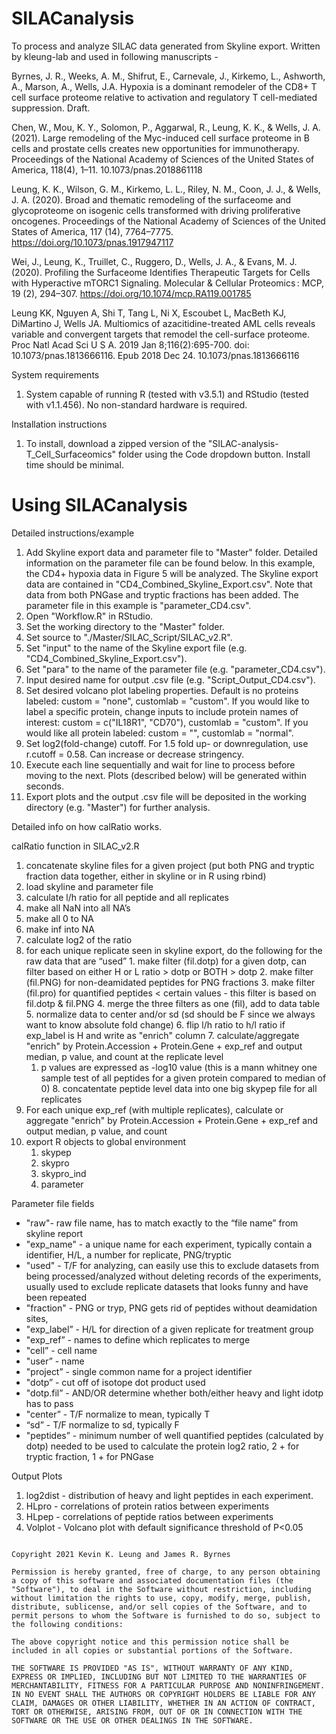 # SILACanalysis
To process and analyze SILAC data generated from Skyline export. Written by kleung-lab and used in following manuscripts - 

Byrnes, J. R., Weeks, A. M., Shifrut, E., Carnevale, J., Kirkemo, L., Ashworth, A., Marson, A., Wells, J.A. Hypoxia is a dominant remodeler of the CD8+ T cell surface proteome relative to activation and regulatory T cell-mediated suppression. Draft.

Chen, W., Mou, K. Y., Solomon, P., Aggarwal, R., Leung, K. K., & Wells, J. A. (2021). Large remodeling of the Myc-induced cell surface proteome in B cells and prostate cells creates new opportunities for immunotherapy. Proceedings of the National Academy of Sciences of the United States of America, 118(4), 1–11.  10.1073/pnas.2018861118

Leung, K. K., Wilson, G. M., Kirkemo, L. L., Riley, N. M., Coon, J. J., & Wells, J. A. (2020). Broad and thematic remodeling of the surfaceome and glycoproteome on isogenic cells transformed with driving proliferative oncogenes. Proceedings of the National Academy of Sciences of the United States of America, 117 (14), 7764–7775. https://doi.org/10.1073/pnas.1917947117

Wei, J., Leung, K., Truillet, C., Ruggero, D., Wells, J. A., & Evans, M. J. (2020). Profiling the Surfaceome Identifies Therapeutic Targets for Cells with Hyperactive mTORC1 Signaling. Molecular & Cellular Proteomics : MCP, 19 (2), 294–307. https://doi.org/10.1074/mcp.RA119.001785

Leung KK, Nguyen A, Shi T, Tang L, Ni X, Escoubet L, MacBeth KJ, DiMartino J, Wells JA. Multiomics of azacitidine-treated AML cells reveals variable and convergent targets that remodel the cell-surface proteome.  Proc Natl Acad Sci U S A. 2019 Jan 8;116(2):695-700. doi: 10.1073/pnas.1813666116. Epub 2018 Dec 24. 10.1073/pnas.1813666116

System requirements
1. System capable of running R (tested with v3.5.1) and RStudio (tested with v1.1.456). No non-standard hardware is required.

Installation instructions
1. To install, download a zipped version of the "SILAC-analysis-T_Cell_Surfaceomics" folder using the Code dropdown button. Install time should be minimal.

# Using SILACanalysis

Detailed instructions/example

1. Add Skyline export data and parameter file to "Master" folder. Detailed information on the parameter file can be found below. In this example, the CD4+ hypoxia data in Figure 5 will be analyzed. The Skyline export data are contained in "CD4_Combined_Skyline_Export.csv". Note that data from both PNGase and tryptic fractions has been added. The parameter file in this example is "parameter_CD4.csv".
2. Open "Workflow.R" in RStudio.
2. Set the working directory to the "Master" folder.
4. Set source to "./Master/SILAC_Script/SILAC_v2.R".
5. Set "input" to the name of the Skyline export file (e.g. "CD4_Combined_Skyline_Export.csv").
6. Set "para" to the name of the parameter file (e.g. "parameter_CD4.csv").
7. Input desired name for output .csv file (e.g. "Script_Output_CD4.csv").
8. Set desired volcano plot labeling properties. Default is no proteins labeled: custom = "none", customlab = "custom". If you would like to label a specific protein, change inputs to include protein names of interest: custom = c("IL18R1", "CD70"), customlab = "custom". If you would like all protein labeled: custom = "", customlab = "normal".
9. Set log2(fold-change) cutoff. For 1.5 fold up- or downregulation, use r.cutoff = 0.58. Can increase or decrease stringency.
11. Execute each line sequentially and wait for line to process before moving to the next. Plots (described below) will be generated within seconds.
12. Export plots and the output .csv file will be deposited in the working directory (e.g. "Master") for further analysis.


Detailed info on how calRatio works.

calRatio function in SILAC_v2.R
1.	concatenate skyline files for a given project (put both PNG and tryptic fraction data together, either in skyline or in R using rbind) 
2.	load skyline and parameter file
3.	 calculate l/h ratio for all peptide and all replicates
4.	 make all NaN into all NA’s
5.	 make all 0 to NA
6.	 make inf into NA   
7.	 calculate log2 of the ratio
8.	 for each unique replicate seen in skyline export, do the following for the raw data that are “used” 
    1.	 make filter (fil.dotp) for a given dotp, can filter based on either H or L ratio > dotp or BOTH > dotp
    2.	 make filter (fil.PNG) for non-deamidated peptides for PNG fractions
    3.	 make filter (fil.pro) for quantified peptides < certain values - this filter is based on fil.dotp & fil.PNG
    4.	 merge the three filters as one (fil), add to data table
    5.	 normalize data to center and/or sd (sd should be F since we always want to know absolute fold change)
    6.	 flip l/h ratio to h/l ratio if exp_label is H and write as "enrich" column
    7.	 calculate/aggregate "enrich" by Protein.Accession + Protein.Gene + exp_ref and output median, p value, and count at the replicate level
        1.	p values are expressed as -log10 value (this is a mann whitney one sample test of all peptides for a given protein compared to median of 0)
    8.  concatentate peptide level data into one big skypep file for all replicates
9.	For each unique exp_ref (with multiple replicates), calculate or aggregate "enrich" by Protein.Accession + Protein.Gene + exp_ref and output median, p value, and count
10.	export R objects to global environment
    1.	 skypep
    2.	 skypro
    3.	 skypro_ind 
    3.	 parameter

Parameter file fields

- "raw"- raw file name, has to match exactly to the “file name” from skyline report 
- "exp_name" - a unique name for each experiment, typically contain a identifier, H/L, a number for replicate, PNG/tryptic 
- "used" - T/F for analyzing, can easily use this to exclude datasets from being processed/analyzed without deleting records of the experiments, usually used to exclude replicate datasets that looks funny and have been repeated 
- "fraction" - PNG or tryp, PNG gets rid of peptides without deamidation sites,  
- "exp_label” - H/L for direction of a given replicate for treatment group 
- "exp_ref” - names to define which replicates to merge  
- "cell” - cell name 
- "user” - name 
- "project” - single common name for a project identifier 
- "dotp” - cut off of isotope dot product used 
- "dotp.fil”  - AND/OR determine whether both/either heavy and light idotp has to pass 
- "center” - T/F normalize to mean, typically T 
- “sd” - T/F normalize to sd, typically F         
- "peptides”  - minimum number of well quantified peptides (calculated by dotp) needed to be used to calculate the protein log2 ratio, 2 + for tryptic fraction, 1 + for PNGase 

Output Plots

1. log2dist - distribution of heavy and light peptides in each experiment.
2. HLpro - correlations of protein ratios between experiments
3. HLpep - correlations of peptide ratios between experiments
4. Volplot - Volcano plot with default significance threshold of P<0.05


```

Copyright 2021 Kevin K. Leung and James R. Byrnes

Permission is hereby granted, free of charge, to any person obtaining a copy of this software and associated documentation files (the "Software"), to deal in the Software without restriction, including without limitation the rights to use, copy, modify, merge, publish, distribute, sublicense, and/or sell copies of the Software, and to permit persons to whom the Software is furnished to do so, subject to the following conditions:

The above copyright notice and this permission notice shall be included in all copies or substantial portions of the Software.

THE SOFTWARE IS PROVIDED "AS IS", WITHOUT WARRANTY OF ANY KIND, EXPRESS OR IMPLIED, INCLUDING BUT NOT LIMITED TO THE WARRANTIES OF MERCHANTABILITY, FITNESS FOR A PARTICULAR PURPOSE AND NONINFRINGEMENT. IN NO EVENT SHALL THE AUTHORS OR COPYRIGHT HOLDERS BE LIABLE FOR ANY CLAIM, DAMAGES OR OTHER LIABILITY, WHETHER IN AN ACTION OF CONTRACT, TORT OR OTHERWISE, ARISING FROM, OUT OF OR IN CONNECTION WITH THE SOFTWARE OR THE USE OR OTHER DEALINGS IN THE SOFTWARE.

